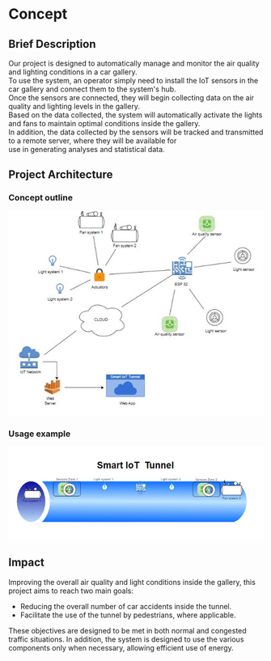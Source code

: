 # Concept

## Brief Description

Our project is designed to automatically manage and monitor the air quality and lighting conditions in a car gallery.  
To use the system, an operator simply need to install the IoT sensors in the car gallery and connect them to the system's hub.  
Once the sensors are connected, they will begin collecting data on the air quality and lighting levels in the gallery.  
Based on the data collected, the system will automatically activate the lights and fans to maintain optimal conditions inside the gallery.  
In addition, the data collected by the sensors will be tracked and transmitted to a remote server, where they will be available for  
use in generating analyses and statistical data.

## Project Architecture

### Concept outline

![Project architecture outline](/docs/src/images/concept_outline.JPG)

### Usage example

![Usage example](/docs/src/images/usage_example.jpg)

## Impact

Improving the overall air quality and light conditions inside the gallery, this project aims to reach two main goals:

- Reducing the overall number of car accidents inside the tunnel.
- Facilitate the use of the tunnel by pedestrians, where applicable.

These objectives are designed to be met in both normal and congested traffic situations.
In addition, the system is designed to use the various components only when necessary, allowing efficient use of energy.
